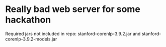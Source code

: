 # Really bad web server for some hackathon
Required jars not included in repo: stanford-corenlp-3.9.2.jar and stanford-corenlp-3.9.2-models.jar